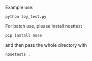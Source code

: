 Example use:
```
python toy_test.py
```

For batch use, please install nosttest 
```sh
pip install nose
```
and then pass the whole directory with

```
nosetests .
```

